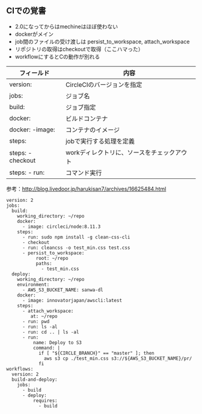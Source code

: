 ## CIでの覚書

- 2.0になってからはmechineはほぼ使わない
- dockerがメイン
- job間のファイルの受け渡しは persist_to_workspace, attach_workspace
- リポジトリの取得はcheckoutで取得（ここハマった）
- workflowにするとCの動作が別れる


フィールド | 内容
-- | --
version: | CircleCIのバージョンを指定
jobs: | ジョブ名
build: | ジョブ指定
docker: | ビルドコンテナ
docker: -image: | コンテナのイメージ
steps: | jobで実行する処理を定義
steps: - checkout | workディレクトリに、ソースをチェックアウト
steps: - run: | コマンド実行

参考：http://blog.livedoor.jp/harukisan7/archives/16625484.html


```
version: 2
jobs:
  build:
    working_directory: ~/repo
    docker:
      - image: circleci/node:8.11.3
    steps:
      - run: sudo npm install -g clean-css-cli
      - checkout
      - run: cleancss -o test_min.css test.css
      - persist_to_workspace:
           root: ~/repo
           paths:
             - test_min.css
  deploy:
    working_directory: ~/repo
    environment:
      - AWS_S3_BUCKET_NAME: sanwa-dl
    docker:
      - image: innovatorjapan/awscli:latest
    steps:
      - attach_workspace:
         at: ~/repo
      - run: pwd
      - run: ls -al
      - run: cd .. | ls -al
      - run:
          name: Deploy to S3
          command: |
            if [ "${CIRCLE_BRANCH}" == "master" ]; then
              aws s3 cp ./test_min.css s3://${AWS_S3_BUCKET_NAME}/pr/
            fi
workflows:
  version: 2
  build-and-deploy:
    jobs:
      - build
      - deploy:
          requires:
            - build
```
